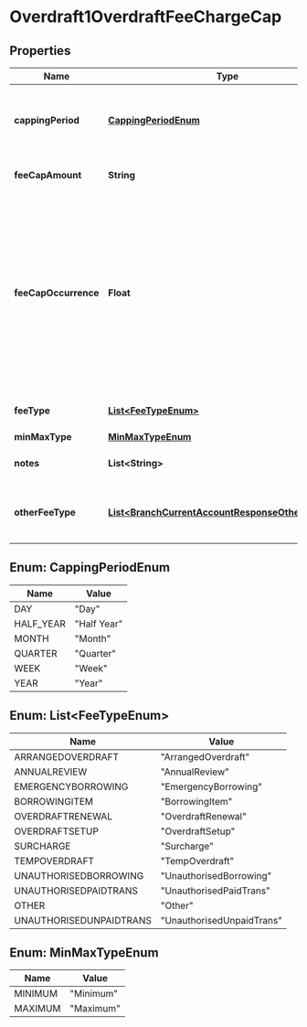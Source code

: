 
# Overdraft1OverdraftFeeChargeCap

## Properties
Name | Type | Description | Notes
------------ | ------------- | ------------- | -------------
**cappingPeriod** | [**CappingPeriodEnum**](#CappingPeriodEnum) | Period e.g. day, week, month etc. for which the fee/charge is capped |  [optional]
**feeCapAmount** | **String** | Cap amount charged for a fee/charge |  [optional]
**feeCapOccurrence** | **Float** | Indicates whether the advertised overdraft rate is guaranteed to be offered to a borrower by the bank e.g. if it’s part of a government scheme, or whether the rate may vary dependent on the applicant’s circumstances. |  [optional]
**feeType** | [**List&lt;FeeTypeEnum&gt;**](#List&lt;FeeTypeEnum&gt;) | Fee/charge type which is being capped | 
**minMaxType** | [**MinMaxTypeEnum**](#MinMaxTypeEnum) | Min Max type | 
**notes** | **List&lt;String&gt;** | Notes related to Overdraft fee charge cap |  [optional]
**otherFeeType** | [**List&lt;BranchCurrentAccountResponseOtherFeeType&gt;**](BranchCurrentAccountResponseOtherFeeType.md) | Other fee type code which is not available in the standard code set |  [optional]


<a name="CappingPeriodEnum"></a>
## Enum: CappingPeriodEnum
Name | Value
---- | -----
DAY | &quot;Day&quot;
HALF_YEAR | &quot;Half Year&quot;
MONTH | &quot;Month&quot;
QUARTER | &quot;Quarter&quot;
WEEK | &quot;Week&quot;
YEAR | &quot;Year&quot;


<a name="List<FeeTypeEnum>"></a>
## Enum: List&lt;FeeTypeEnum&gt;
Name | Value
---- | -----
ARRANGEDOVERDRAFT | &quot;ArrangedOverdraft&quot;
ANNUALREVIEW | &quot;AnnualReview&quot;
EMERGENCYBORROWING | &quot;EmergencyBorrowing&quot;
BORROWINGITEM | &quot;BorrowingItem&quot;
OVERDRAFTRENEWAL | &quot;OverdraftRenewal&quot;
OVERDRAFTSETUP | &quot;OverdraftSetup&quot;
SURCHARGE | &quot;Surcharge&quot;
TEMPOVERDRAFT | &quot;TempOverdraft&quot;
UNAUTHORISEDBORROWING | &quot;UnauthorisedBorrowing&quot;
UNAUTHORISEDPAIDTRANS | &quot;UnauthorisedPaidTrans&quot;
OTHER | &quot;Other&quot;
UNAUTHORISEDUNPAIDTRANS | &quot;UnauthorisedUnpaidTrans&quot;


<a name="MinMaxTypeEnum"></a>
## Enum: MinMaxTypeEnum
Name | Value
---- | -----
MINIMUM | &quot;Minimum&quot;
MAXIMUM | &quot;Maximum&quot;



